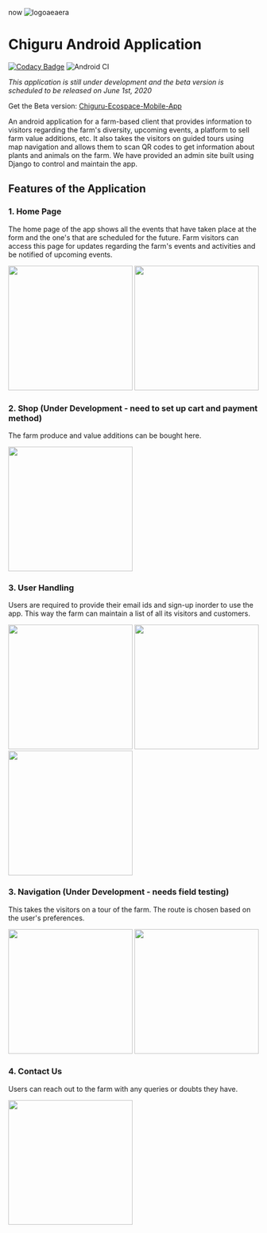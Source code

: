 now ![logoaeaera](https://user-images.githubusercontent.com/46392391/81837425-7aee6980-9562-11ea-841a-4ebd736dd6cf.jpg)
# Chiguru Android Application

[![Codacy Badge](https://api.codacy.com/project/badge/Grade/b3e4f52ae3354d38b111c2962dc7fab2)](https://app.codacy.com/manual/ruthuparna1998/Chiguru-mobile-app?utm_source=github.com&utm_medium=referral&utm_content=Captainspockears/Chiguru-mobile-app&utm_campaign=Badge_Grade_Dashboard) ![Android CI](https://github.com/Captainspockears/Chiguru-mobile-app/workflows/Android%20CI/badge.svg?branch=master)

*This application is still under development and the beta version is scheduled to be released on June 1st, 2020*

Get the Beta version: [Chiguru-Ecospace-Mobile-App](apk/app-debug.apk)

An android application for a farm-based client that provides information to visitors regarding the farm's diversity, upcoming events, a platform to sell farm value additions, etc. It also takes the visitors on guided tours using map navigation and allows them to scan QR codes to get information about plants and animals on the farm. We have provided an admin site built using Django to control and maintain the app.

## Features of the Application

### 1. Home Page
The home page of the app shows all the events that have taken place at the form and the one's that are scheduled for the future. Farm visitors can access this page for updates regarding the farm's events and activities and be notified of upcoming events.

<img src="https://user-images.githubusercontent.com/46392391/81963313-8b6e1500-9632-11ea-9c50-b5b073aaf319.jpeg" width="250">   <img src="https://user-images.githubusercontent.com/46392391/81962014-c111fe80-9630-11ea-8c40-c5c3724b7792.jpeg" width="250">

### 2. Shop (Under Development - need to set up cart and payment method)
The farm produce and value additions can be bought here. 

<img src="https://user-images.githubusercontent.com/46392391/81963250-7b563580-9632-11ea-91e2-27130ba9c005.jpeg" width="250">

### 3. User Handling
Users are required to provide their email ids and sign-up inorder to use the app. This way the farm can maintain a list of all its visitors and customers.

<img src="https://user-images.githubusercontent.com/46392391/81961927-a63f8a00-9630-11ea-99c6-cb34f8d52eb7.jpeg" width="250">   <img src="https://user-images.githubusercontent.com/46392391/81961966-b22b4c00-9630-11ea-9e58-eadf90f70719.jpeg" width="250">   <img src="https://user-images.githubusercontent.com/46392391/81963578-e43dad80-9632-11ea-83ad-dbc3df2a5f53.jpeg" width="250">

### 3. Navigation (Under Development - needs field testing)
This takes the visitors on a tour of the farm. The route is chosen based on the user's preferences.

<img src="https://user-images.githubusercontent.com/46392391/83970673-8bd99300-a8f4-11ea-9f03-2e33c09f9699.jpeg" width="250">
<img src="https://user-images.githubusercontent.com/46392391/83970655-74020f00-a8f4-11ea-9082-f16052ce9247.jpeg" width="250">

### 4. Contact Us
Users can reach out to the farm with any queries or doubts they have.

<img src="https://user-images.githubusercontent.com/46392391/81961986-b9525a00-9630-11ea-826c-b0f1cef803fc.jpeg" width="250">
